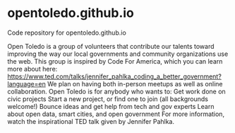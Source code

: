 # opentoledo.github.io
Code repository for opentoledo.github.io

Open Toledo is a group of volunteers that contribute our talents toward improving the way our local governments and community organizations use the web. This group is inspired by Code For America, which you can learn more about here: https://www.ted.com/talks/jennifer_pahlka_coding_a_better_government?language=en
We plan on having both in-person meetups as well as online collaboration. Open Toledo is for anybody who wants to:
Get work done on civic projects
Start a new project, or find one to join (all backgrounds welcome!)
Bounce ideas and get help from tech and gov experts
Learn about open data, smart cities, and open government
For more information, watch the inspirational TED talk given by Jennifer Pahlka.